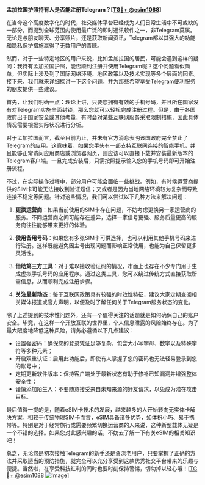 **孟加拉国护照持有人是否能注册Telegram？[[TG💪+ @esim1088](https://t.me/s/esim1088)]**

在当今这个高度数字化的时代，社交媒体平台已经成为人们日常生活中不可或缺的一部分。而提到全球范围内使用最广泛的即时通讯软件之一，非Telegram莫属。无论是与朋友聊天、分享照片，还是获取新闻资讯，Telegram都以其强大的功能和隐私保护措施赢得了无数用户的青睐。

然而，对于一些特定地区的用户来说，比如孟加拉国的居民，可能会遇到这样的疑问：我持有孟加拉国护照，能否顺利注册并使用Telegram呢？这个问题看似简单，但实际上涉及到了国际网络环境、地区政策以及技术实现等多个层面的因素。接下来，我们就来详细探讨一下这个问题，并为那些希望享受Telegram便利服务的朋友提供一些建议。

首先，让我们明确一点：理论上讲，只要您拥有有效的手机号码，并且所在国家没有对Telegram实施全面封锁，那么您就可以轻松完成注册过程。但是，由于各国政府出于国家安全或其他考量，有时会对某些互联网服务采取限制措施，因此具体情况需要根据实际状况进行分析。

对于孟加拉国而言，截至目前为止，并未有官方消息表明该国政府完全禁止了Telegram的应用。这意味着，如果您手头有一部支持互联网连接的智能手机，并且能够正常访问应用商店或浏览器网页，则应该可以直接下载并安装最新版本的Telegram客户端。一旦完成安装后，只需按照提示输入您的手机号码即可开始注册流程。

不过，在实际操作过程中，部分用户可能会面临一些挑战。例如，有时候运营商提供的SIM卡可能无法接收到验证短信；又或者是因为当地网络环境较为复杂而导致连接不稳定等问题。针对这些情况，我们可以尝试以下几种方法来解决问题：

1. **更换运营商**：如果当前使用的SIM卡存在问题，不妨考虑更换另一家运营商的服务。不同运营商之间可能存在差异，选择一家信号更强、服务质量更高的服务商往往能够带来更好的体验。
   
2. **使用备用号码**：如果您有多张SIM卡可供选择，也可以利用其他手机号码来进行注册。这样既能避免因主号出现问题而影响正常使用，也能为自己保留更多灵活性。
   
3. **借助第三方工具**：对于难以接收验证码的情况，市面上也存在不少专门用于生成虚拟手机号码的应用程序。通过这类工具，您可以绕过传统方式直接获取所需信息，从而顺利完成注册步骤。
   
4. **关注最新动态**：鉴于互联网政策具有较强的时效性特征，建议大家定期查阅相关媒体报道或官方声明，以便及时了解任何关于Telegram服务状态的变化。

除了上述提到的技术性问题外，还有一个值得关注的话题就是如何确保自己的账户安全。毕竟，在这样一个开放互联的世界里，个人信息泄露的风险始终存在。为了最大限度地降低这种风险，请务必遵循以下几点建议：
   
- 设置强密码：确保您的登录凭证足够复杂，包含大小写字母、数字以及特殊字符等多种元素；
- 开启双重认证：启用此功能后，即使有人掌握了您的密码也无法轻易登录到您的账号中；
- 定期更新软件版本：保持客户端处于最新状态有助于修补已知漏洞并增强整体安全性；
- 谨慎添加陌生人：不要随意接受来自未知来源的好友请求，以免成为潜在攻击目标。

最后值得一提的是，随着eSIM卡技术的发展，越来越多的人开始转向无实体卡解决方案。相较于传统物理SIM卡而言，eSIM具备诸多优势，如体积小巧、易于携带等。特别是对于经常旅行或需要频繁切换运营商的人来说，这种新型载体无疑是一个不错的选择。如果您对此感兴趣的话，不妨去了解一下有关eSIM的相关知识吧！

总之，无论您是初次接触Telegram的新手还是资深老用户，只要掌握了正确的方法并采取适当的预防措施，就完全可以充分享受到这款优秀社交平台带来的乐趣与便捷。当然啦，在享受科技红利的同时也要时刻保持警惕，切勿掉以轻心哦！[[TG💪+ @esim1088](https://t.me/s/esim1088) ![Image](https://i.postimg.cc/4NQfJmqS/Snipaste-2025-05-13-00-14-12.png)]